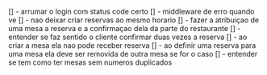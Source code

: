 [] - arrumar o login com status code certo
[] - middleware de erro quando ve
[] - nao deixar criar reservas ao mesmo horario
[] - fazer a atribuiçao de uma mesa a reserva e a confirmaçao dela da parte do restaurante
[] - entender se faz sentido o cliente confirmar duas vezes a reserva
[] - ao criar a mesa ela nao pode receber reserva
[] - ao definir uma reserva para uma mesa ela deve ser removida de outra mesa se for o caso
[] -  entender se tem como ter mesas sem numeros duplicados 